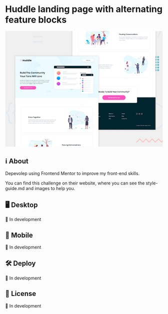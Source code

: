 # Huddle landing page with alternating feature blocks

![Design preview for the Huddle landing page with alternating feature blocks coding challenge](./design/desktop-preview.jpg)

## ℹ About

Depevolep using Frontend Mentor to improve my front-end skills.

You can find this challenge on their website, where you can see the style-guide.md and images to help you.

## 🖥 Desktop

🚧 In development

## 📱 Mobile

🚧 In development

## 🛠 Deploy

🚧 In development

## 📄 License

🚧 In development

